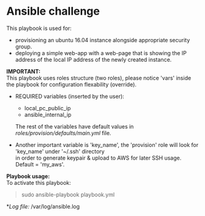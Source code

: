 Ansible challenge
===

This playbook is used for:
- provisioning an ubuntu 16.04 instance alongside appropriate security group.
- deploying a simple web-app with a web-page that is showing the IP address of the local IP address of the newly created instance.

**IMPORTANT:**  
This playbook uses roles structure (two roles), please notice 'vars' inside the playbook for configuration flexability (override).  
- REQUIRED variables (inserted by the user):
  - local_pc_public_ip
  - ansible_internal_ip

  The rest of the variables have default values in *roles/provision/defaults/main.yml* file.
- Another important variable is 'key_name', the 'provision' role will look for 'key_name' under '~/.ssh' directory  
  in order to generate keypair & upload to AWS for later SSH usage.  
  Default = 'my_aws'.

**Playbook usage:**  
To activate this playbook:  
> sudo ansible-playbook playbook.yml

**Log file:* /var/log/ansible.log